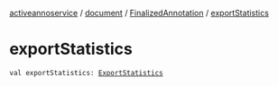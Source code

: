 [activeannoservice](../../index.md) / [document](../index.md) / [FinalizedAnnotation](index.md) / [exportStatistics](./export-statistics.md)

# exportStatistics

`val exportStatistics: `[`ExportStatistics`](../-export-statistics/index.md)